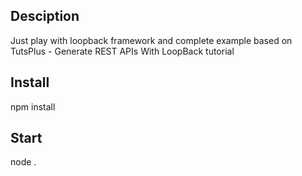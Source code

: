 ## Desciption

Just play with loopback framework and complete example based on TutsPlus - Generate REST APIs With LoopBack tutorial

## Install

npm install

## Start

node .

